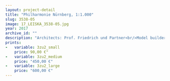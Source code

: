 ```yaml
---
layout: project-detail
title: "Philharmonie Nürnberg, 1:1.000"
slug: 3538-05
image: 17_LEISKA_3538-05.jpg
year: 2017
archive_id: ""
description: "Architects: Prof. Friedrich und Partner<br/>Model builder: Wiens + Partner"
prints: 
-   variable: 3zu2_small
    price: 90,00 €"
-   variable: 3zu2_medium
    price: "450,00 €"
-   variable: 3zu2_large
    price: "600,00 €"
---
```

